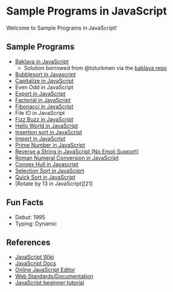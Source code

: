 # Sample Programs in JavaScript

Welcome to Sample Programs in JavaScript!

## Sample Programs

- [Baklava in JavaScript][8]
  - Solution borrowed from @toturkmen via the [baklava repo][1]
- [Bubblesort in Javascript][18]
- [Capitalize in JavaScript][12]
- Even Odd in JavaScript
- [Export in JavaScript][13]
- [Factorial in JavaScript][15]
- [Fibonacci in JavaScript][9]
- File IO in JavaScript
- [Fizz Buzz in JavaScript][4]
- [Hello World in JavaScript][2]
- [Insertion sort in JavaScript][16]
- [Import in JavaScript][13]
- [Prime Number in JavaScript][14]
- [Reverse a String in JavaScript (No Emoji Support)][3]
- [Roman Numeral Conversion in JavaScript][17]
- [Convex Hull in Javascript][18]
- [Selection Sort in JavaSciprt][19]
- [Quick Sort in JavaScript][20]
- [Rotate by 13 in JavaScript][21]


## Fun Facts

- Debut: 1995
- Typing: Dynamic

## References

- [JavaScript Wiki][5]
- [JavaScript Docs][6]
- [Online JavaScript Editor][7]
- [Web Standards/Documentation][10]
- [JavaScript beginner tutorial][11]

[1]: https://github.com/toturkmen/baklava
[2]: https://therenegadecoder.com/code/hello-world-in-javascript/
[3]: https://github.com/jrg94/sample-programs/issues/93
[4]: https://github.com/jrg94/sample-programs/issues/293
[5]: https://en.wikipedia.org/wiki/JavaScript
[6]: https://www.javascript.com/
[7]: https://js.do/
[8]: https://github.com/TheRenegadeCoder/sample-programs/issues/429
[9]: https://github.com/TheRenegadeCoder/sample-programs/issues/488
[10]: https://developer.mozilla.org/en-US/
[11]: https://www.w3schools.com/js/
[12]: https://github.com/TheRenegadeCoder/sample-programs/issues/1067
[13]: https://github.com/TheRenegadeCoder/sample-programs/issues/1178
[14]: https://github.com/TheRenegadeCoder/sample-programs/issues/1191
[15]: https://github.com/TheRenegadeCoder/sample-programs/issues/1383
[16]: https://github.com/TheRenegadeCoder/sample-programs/issues/1382
[17]: https://github.com/TheRenegadeCoder/sample-programs/issues/1391
[18]: https://github.com/TheRenegadeCoder/sample-programs/issues/1376
[19]: https://github.com/TheRenegadeCoder/sample-programs/issues/1380
[20]: https://github.com/TheRenegadeCoder/sample-programs/issues/1649
[20]: https://github.com/TheRenegadeCoder/sample-programs/issues/1379
